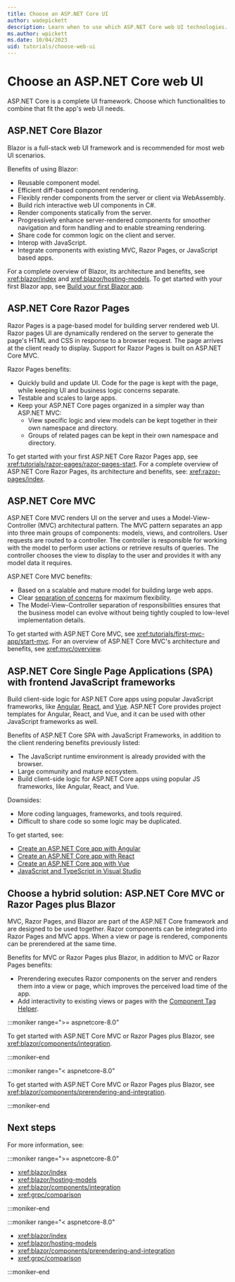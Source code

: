 ```yaml
---
title: Choose an ASP.NET Core UI
author: wadepickett
description: Learn when to use which ASP.NET Core web UI technologies. Understand the server, client and hybrid options.
ms.author: wpickett
ms.date: 10/04/2023
uid: tutorials/choose-web-ui
---
```

# Choose an ASP.NET Core web UI

ASP.NET Core is a complete UI framework. Choose which functionalities to combine that fit the app's web UI needs.

## ASP.NET Core Blazor

Blazor is a full-stack web UI framework and is recommended for most web UI scenarios.

Benefits of using Blazor:

* Reusable component model.
* Efficient diff-based component rendering.
* Flexibly render components from the server or client via WebAssembly.
* Build rich interactive web UI components in C#.
* Render components statically from the server.
* Progressively enhance server-rendered components for smoother navigation and form handling and to enable streaming rendering.
* Share code for common logic on the client and server.
* Interop with JavaScript.
* Integrate components with existing MVC, Razor Pages, or JavaScript based apps.

For a complete overview of Blazor, its architecture and benefits, see <xref:blazor/index> and <xref:blazor/hosting-models>. To get started with your first Blazor app, see [Build your first Blazor app](https://dotnet.microsoft.com/learn/aspnet/blazor-tutorial/intro).

## ASP.NET Core Razor Pages

Razor Pages is a page-based model for building server rendered web UI. Razor pages UI are dynamically rendered on the server to generate the page's HTML and CSS in response to a browser request. The page arrives at the client ready to display. Support for Razor Pages is built on ASP.NET Core MVC.

Razor Pages benefits:

* Quickly build and update UI. Code for the page is kept with the page, while keeping UI and business logic concerns separate.
* Testable and scales to large apps.
* Keep your ASP.NET Core pages organized in a simpler way than ASP.NET MVC:
  * View specific logic and view models can be kept together in their own namespace and directory.
  * Groups of related pages can be kept in their own namespace and directory.

To get started with your first ASP.NET Core Razor Pages app, see <xref:tutorials/razor-pages/razor-pages-start>. For a complete overview of ASP.NET Core Razor Pages, its architecture and benefits, see: <xref:razor-pages/index>.

## ASP.NET Core MVC

ASP.NET Core MVC renders UI on the server and uses a Model-View-Controller (MVC) architectural pattern. The MVC pattern separates an app into three main groups of components: models, views, and controllers. User requests are routed to a controller. The controller is responsible for working with the model to perform user actions or retrieve results of queries. The controller chooses the view to display to the user and provides it with any model data it requires.

ASP.NET Core MVC benefits:

* Based on a scalable and mature model for building large web apps.
* Clear [separation of concerns](/dotnet/standard/modern-web-apps-azure-architecture/architectural-principles#separation-of-concerns) for maximum flexibility.
* The Model-View-Controller separation of responsibilities ensures that the business model can evolve without being tightly coupled to low-level implementation details.

To get started with  ASP.NET Core MVC, see <xref:tutorials/first-mvc-app/start-mvc>. For an overview of ASP.NET Core MVC's architecture and benefits, see <xref:mvc/overview>.

## ASP.NET Core Single Page Applications (SPA) with frontend JavaScript frameworks

Build client-side logic for ASP.NET Core apps using popular JavaScript frameworks, like [Angular](https://angular.io/), [React](https://facebook.github.io/react/), and [Vue](https://vuejs.org/). ASP.NET Core provides project templates for Angular, React, and Vue, and it can be used with other JavaScript frameworks as well.

Benefits of ASP.NET Core SPA with JavaScript Frameworks, in addition to the client rendering benefits previously listed:

* The JavaScript runtime environment is already provided with the browser.
* Large community and mature ecosystem.
* Build client-side logic for ASP.NET Core apps using popular JS frameworks, like Angular, React, and Vue.

Downsides:

* More coding languages, frameworks, and tools required.
* Difficult to share code so some logic may be duplicated.

To get started, see:

* [Create an ASP.NET Core app with Angular](/visualstudio/javascript/tutorial-asp-net-core-with-angular)
* [Create an ASP.NET Core app with React](/visualstudio/javascript/tutorial-asp-net-core-with-react)
* [Create an ASP.NET Core app with Vue](/visualstudio/javascript/tutorial-asp-net-core-with-vue)
* [JavaScript and TypeScript in Visual Studio](/visualstudio/javascript/javascript-in-visual-studio)

## Choose a hybrid solution: ASP.NET Core MVC or Razor Pages plus Blazor

MVC, Razor Pages, and Blazor are part of the ASP.NET Core framework and are designed to be used together. Razor components can be integrated into Razor Pages and MVC apps. When a view or page is rendered, components can be prerendered at the same time.

Benefits for MVC or Razor Pages plus Blazor, in addition to MVC or Razor Pages benefits:

* Prerendering executes Razor components on the server and renders them into a view or page, which improves the perceived load time of the app.
* Add interactivity to existing views or pages with the [Component Tag Helper](xref:mvc/views/tag-helpers/builtin-th/component-tag-helper).

:::moniker range=">= aspnetcore-8.0"

To get started with ASP.NET Core MVC or Razor Pages plus Blazor, see <xref:blazor/components/integration>.

:::moniker-end

:::moniker range="< aspnetcore-8.0"

To get started with ASP.NET Core MVC or Razor Pages plus Blazor, see <xref:blazor/components/prerendering-and-integration>.

:::moniker-end

## Next steps

For more information, see:

:::moniker range=">= aspnetcore-8.0"

* <xref:blazor/index>
* <xref:blazor/hosting-models>
* <xref:blazor/components/integration>
* <xref:grpc/comparison>

:::moniker-end

:::moniker range="< aspnetcore-8.0"

* <xref:blazor/index>
* <xref:blazor/hosting-models>
* <xref:blazor/components/prerendering-and-integration>
* <xref:grpc/comparison>

:::moniker-end
